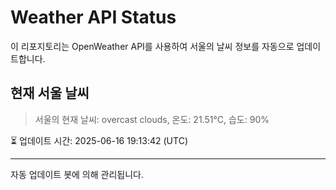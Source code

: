 
# Weather API Status

이 리포지토리는 OpenWeather API를 사용하여 서울의 날씨 정보를 자동으로 업데이트합니다.

## 현재 서울 날씨
> 서울의 현재 날씨: overcast clouds, 온도: 21.51°C, 습도: 90%

⏳ 업데이트 시간: 2025-06-16 19:13:42 (UTC)

---
자동 업데이트 봇에 의해 관리됩니다.
